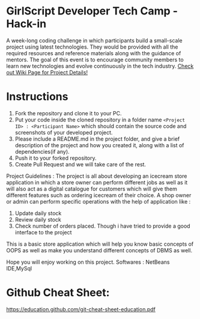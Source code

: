 # GirlScript Developer Tech Camp - Hack-in
A week-long coding challenge in which participants build a small-scale project using latest technologies. They would be provided with all the required resources and reference materials along with the guidance of mentors.
The goal of this event is to encourage community members to learn new technologies and evolve continuously in the tech industry.
[Check out Wiki Page for Project Details!](https://github.com/girlscriptjaipur/GDTC_Hack-In/wiki)
# Instructions
1. Fork the repository and clone it to your PC.
2. Put your code inside the cloned repository in a folder name `<Project ID> : <Participant Name>` which should contain the source code and screenshots of your developed project.
3. Please include a README.md in the project folder, and give a brief description of the project and how you created it, along with a list of dependencies(if any).
4. Push it to your forked repository.
5. Create Pull Request and we will take care of the rest.

Project Guidelines :
The project is all about developing an icecream store application in which a store owner can perform different jobs as well as it will also act as a digital catalogue for customers which will give them different features such as ordering icecream of their choice.
A shop owner or admin can perform specific operations with the help of application like :
1) Update daily stock
2) Review daily stock
3) Check number of orders placed.
Though i have tried to provide a good interface to the project 

This is a basic store application which will help you know basic concepts of OOPS as well as make you understand different concepts of DBMS as well.

Hope you will enjoy working on this project.
Softwares : NetBeans IDE,MySql 

# Github Cheat Sheet:

https://education.github.com/git-cheat-sheet-education.pdf
